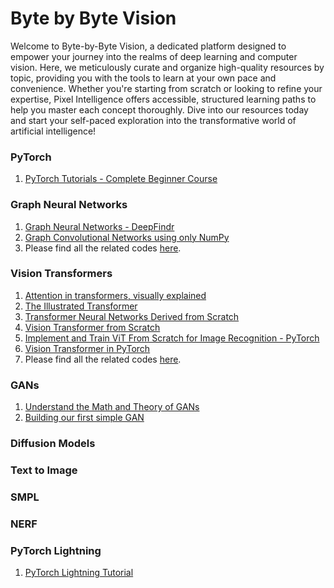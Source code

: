 # Byte by Byte Vision

Welcome to Byte-by-Byte Vision, a dedicated platform designed to empower your journey into the realms of deep learning and computer vision. Here, we meticulously curate and organize high-quality resources by topic, providing you with the tools to learn at your own pace and convenience. Whether you're starting from scratch or looking to refine your expertise, Pixel Intelligence offers accessible, structured learning paths to help you master each concept thoroughly. Dive into our resources today and start your self-paced exploration into the transformative world of artificial intelligence!

### PyTorch 
  1. [PyTorch Tutorials - Complete Beginner Course](https://youtube.com/playlist?list=PLqnslRFeH2UrcDBWF5mfPGpqQDSta6VK4&si=jOWoiKW3T1lTg_26)

### Graph Neural Networks
  1. [Graph Neural Networks - DeepFindr](https://youtube.com/playlist?list=PLV8yxwGOxvvoNkzPfCx2i8an--Tkt7O8Z&si=VBMF5Zl8v-LJ-71k)
  2. [Graph Convolutional Networks using only NumPy](https://youtu.be/8qTnNXdkF1Q?si=o_z2rY6pjOVw6xwZ)
  3. Please find all the related codes [here](https://github.com/SoumyaratnaDebnath/Byte-by-Byte-Vision/tree/main/graph-convolution-networks-from-scratch).

### Vision Transformers
  1. [Attention in transformers, visually explained](https://youtu.be/eMlx5fFNoYc?si=pRbSARHssr38LjWx)
  2. [The Illustrated Transformer](https://jalammar.github.io/illustrated-transformer/)
  3. [Transformer Neural Networks Derived from Scratch](https://youtu.be/kWLed8o5M2Y?si=LoDpokjuaE_Lo5p3)
  4. [Vision Transformer from Scratch](https://youtu.be/pACWvXc-GLs?si=LIn29f-xGkUYy-H0)
  5. [Implement and Train ViT From Scratch for Image Recognition - PyTorch](https://youtu.be/Vonyoz6Yt9c?si=1bSgFETiMPXqw-ss)
  6. [Vision Transformer in PyTorch](https://youtu.be/ovB0ddFtzzA?si=jr6tgb0vMZpMO5DK)
  7.  Please find all the related codes [here](https://github.com/SoumyaratnaDebnath/Byte-by-Byte-Vision/tree/main/vision-trasnformer-from-scratch).

### GANs
  1. [Understand the Math and Theory of GANs](https://youtu.be/J1aG12dLo4I?si=vuS8el8bImDw75l8)
  2. [Building our first simple GAN](https://youtu.be/OljTVUVzPpM?si=X2-mJx_7N_Z1jU4B)
     
### Diffusion Models
### Text to Image
### SMPL
### NERF
### PyTorch Lightning
  1. [PyTorch Lightning Tutorial](https://youtube.com/playlist?list=PLhhyoLH6IjfyL740PTuXef4TstxAK6nGP&si=ew27ODqjWKA1M1nz)
